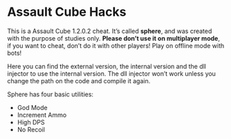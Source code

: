 # Assault Cube Hacks

This is a Assault Cube 1.2.0.2 cheat. It’s called **sphere**, and was created with the purpose of studies only. **Please don’t use it on multiplayer mode**, if you want to cheat, don’t do it with other players! Play on offline mode with bots!

Here you can find the external version, the internal version and the dll injector to use the internal version. The dll injector won’t work unless you change the path on the code and compile it again.

Sphere has four basic utilities:

- God Mode
- Increment Ammo
- High DPS
- No Recoil